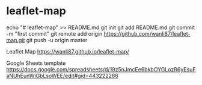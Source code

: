 # leaflet-map
echo "# leaflet-map" >> README.md
git init
git add README.md
git commit -m "first commit"
git remote add origin https://github.com/wanli87/leaflet-map.git
git push -u origin master

Leaflet Map https://wanli87.github.io/leaflet-map/

Google Sheets template https://docs.google.com/spreadsheets/d/19z5nJmcEe6bkbOYGLozR6yEsuFaNUhEunWiGbLsoWEE/edit#gid=443222266
